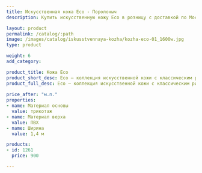 ```yaml
---
title: Искусственная кожа Eco - Поролоныч
description: Купить искусственную кожу Eco в розницу с доставкой по Москве.

layout: product
permalink: /catalog/:path
image: /images/catalog/iskusstvennaya-kozha/kozha-eco-01_1600w.jpg
type: product

weight: 6
add_category: 

product_title: Кожа Eco
product_short_desc: Eco – коллекция искусственной кожи с классическим рисунком. Легкая, прочная и износостойкая, удобна в работе и хорошо драпируется.
product_full_desc: Eco – коллекция искусственной кожи с классическим рисунком. Легкая, прочная и износостойкая, удобна в работе и хорошо драпируется.
        
price_after: "м.п."
properties:
- name: Материал основы
  value: трикотаж
- name: Материал верха
  value: ПВХ
- name: Ширина
  value: 1,4 м

products:
- id: 1261
  price: 900

---
```

